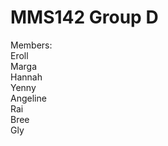 # MMS142 Group D 
Members: <br>
Eroll <br>
Marga <br>
Hannah <br>
Yenny <br>
Angeline <br>
Rai <br>
Bree <br>
Gly <br>
